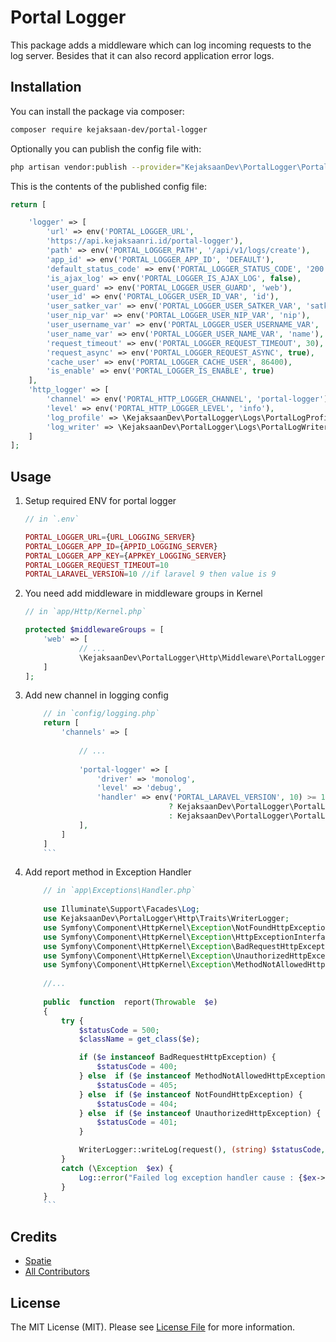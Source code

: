# Portal Logger

This package adds a middleware which can log incoming requests to the log server. Besides that it can also record application error logs.

## Installation

You can install the package via composer:

```bash
composer require kejaksaan-dev/portal-logger
```

Optionally you can publish the config file with:

```bash
php artisan vendor:publish --provider="KejaksaanDev\PortalLogger\PortalLoggerServiceProvider" --tag="portal-logger-config" 
```

This is the contents of the published config file:

```php
return [

	'logger' => [
		'url' => env('PORTAL_LOGGER_URL',
		'https://api.kejaksaanri.id/portal-logger'),
		'path' => env('PORTAL_LOGGER_PATH', '/api/v1/logs/create'),
		'app_id' => env('PORTAL_LOGGER_APP_ID', 'DEFAULT'),
		'default_status_code' => env('PORTAL_LOGGER_STATUS_CODE', '200'),
		'is_ajax_log' => env('PORTAL_LOGGER_IS_AJAX_LOG', false),
		'user_guard' => env('PORTAL_LOGGER_USER_GUARD', 'web'),
		'user_id' => env('PORTAL_LOGGER_USER_ID_VAR', 'id'),
		'user_satker_var' => env('PORTAL_LOGGER_USER_SATKER_VAR', 'satker_id'),
		'user_nip_var' => env('PORTAL_LOGGER_USER_NIP_VAR', 'nip'),
		'user_username_var' => env('PORTAL_LOGGER_USER_USERNAME_VAR', 'username'),
		'user_name_var' => env('PORTAL_LOGGER_USER_NAME_VAR', 'name'),
		'request_timeout' => env('PORTAL_LOGGER_REQUEST_TIMEOUT', 30),
		'request_async' => env('PORTAL_LOGGER_REQUEST_ASYNC', true),
		'cache_user' => env('PORTAL_LOGGER_CACHE_USER', 86400),
		'is_enable' => env('PORTAL_LOGGER_IS_ENABLE', true)
	],
	'http_logger' => [
		'channel' => env('PORTAL_HTTP_LOGGER_CHANNEL', 'portal-logger'),
		'level' => env('PORTAL_HTTP_LOGGER_LEVEL', 'info'),
		'log_profile' => \KejaksaanDev\PortalLogger\Logs\PortalLogProfile::class,
		'log_writer' => \KejaksaanDev\PortalLogger\Logs\PortalLogWriter::class,
	]
];
```

## Usage

1. Setup required ENV for portal logger

	```php
	// in `.env`

	PORTAL_LOGGER_URL={URL_LOGGING_SERVER}
	PORTAL_LOGGER_APP_ID={APPID_LOGGING_SERVER}
	PORTAL_LOGGER_APP_KEY={APPKEY_LOGGING_SERVER}
	PORTAL_LOGGER_REQUEST_TIMEOUT=10
	PORTAL_LARAVEL_VERSION=10 //if laravel 9 then value is 9
	
	```

2. You need add middleware in middleware groups in Kernel

	```php
	// in `app/Http/Kernel.php`

	protected $middlewareGroups = [
	    'web' => [
			    // ...
			    \KejaksaanDev\PortalLogger\Http\Middleware\PortalLogger::class
		]
	];
	```
	
	
3. Add new channel in logging config
	```php
		// in `config/logging.php`
		return [
			'channels' => [
			
				// ...
				
				'portal-logger' => [
					'driver' => 'monolog',
					'level' => 'debug',
					'handler' => env('PORTAL_LARAVEL_VERSION', 10) >= 10 
									? KejaksaanDev\PortalLogger\PortalLoggerHandler::class 
									: KejaksaanDev\PortalLogger\PortalLoggerL10BellowHandler::class
				],
			]
		]
		```

4. Add report method in Exception Handler
	```php
		// in `app\Exceptions\Handler.php`
		
		use Illuminate\Support\Facades\Log;
		use KejaksaanDev\PortalLogger\Http\Traits\WriterLogger;
		use Symfony\Component\HttpKernel\Exception\NotFoundHttpException;
		use Symfony\Component\HttpKernel\Exception\HttpExceptionInterface;
		use Symfony\Component\HttpKernel\Exception\BadRequestHttpException;
		use Symfony\Component\HttpKernel\Exception\UnauthorizedHttpException;
		use Symfony\Component\HttpKernel\Exception\MethodNotAllowedHttpException;
		
		//...
		
		public  function  report(Throwable  $e)
		{
			try {
				$statusCode = 500;
				$className = get_class($e);

				if ($e instanceof BadRequestHttpException) {
					$statusCode = 400;
				} else  if ($e instanceof MethodNotAllowedHttpException) {
					$statusCode = 405;
				} else  if ($e instanceof NotFoundHttpException) {
					$statusCode = 404;
				} else  if ($e instanceof UnauthorizedHttpException) {
					$statusCode = 401;
				}

				WriterLogger::writeLog(request(), (string) $statusCode, 'error', null, $className, $e->getMessage());
			}
			catch (\Exception  $ex) {
				Log::error("Failed log exception handler cause : {$ex->getMessage()}");
			}
		}
		```


## Credits

- [Spatie](https://github.com/spatie)
- [All Contributors](../../contributors)

## License

The MIT License (MIT). Please see [License File](LICENSE.md) for more information.